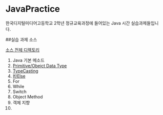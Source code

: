 # JavaPractice

한국디지털미디어고등학교 2학년 정규교육과정에 들어있는 Java 시간 실습과제들입니다.

##실습 과제 소스

[소스 전체 디렉토리](https://github.com/hd132607/JavaPractice/tree/master/JavaPractice/src/org/dimigo)

1. Java 기본 메소드
  1. [Primitive/Obejct Data Type](https://github.com/hd132607/JavaPractice/blob/master/JavaPractice/src/org/dimigo/basic/PrimitiveDataType.java)
  2. [TypeCasting](https://github.com/hd132607/JavaPractice/blob/master/JavaPractice/src/org/dimigo/basic/TypeCasting.java)
  3. [If/Else](https://github.com/hd132607/JavaPractice/blob/master/JavaPractice/src/org/dimigo/basic/IfElse.java)
  4. For
  5. While
  6. Switch
  7. Object Method
2. 객체 지향
  1. 

